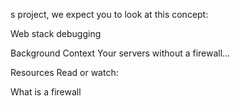s project, we expect you to look at this concept:

Web stack debugging


Background Context
Your servers without a firewall…


Resources
Read or watch:

What is a firewall

